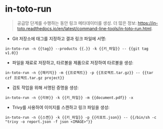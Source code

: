 # in-toto-run

> 공급망 단계를 수행하는 동안 링크 메타데이터를 생성.
> 더 많은 정보: <https://in-toto.readthedocs.io/en/latest/command-line-tools/in-toto-run.html>.

- Git 저장소에 태그를 지정하고 결과 링크 파일에 서명:

`in-toto-run -n {{tag}} --products {{.}} -k {{키_파일}} -- {{git tag v1.0}}`

- 파일을 재료로 저장하고, 타르볼을 제품으로 저장하여 타르볼을 생성:

`in-toto-run -n {{패키지}} -m {{프로젝트}} -p {{프로젝트.tar.gz}} -- {{tar czf 프로젝트.tar.gz project}}`

- 검토 작업을 위해 서명된 증명을 생성:

`in-toto-run -n {{리뷰}} -k {{키_파일}} -m {{document.pdf}} -x`

- Trivy를 사용하여 이미지를 스캔하고 링크 파일을 생성:

`in-toto-run -n {{스캔}} -k {{키_파일}} -p {{리포트.json}} -- {{/bin/sh -c "trivy -o report.json -f json <IMAGE>"}}`
